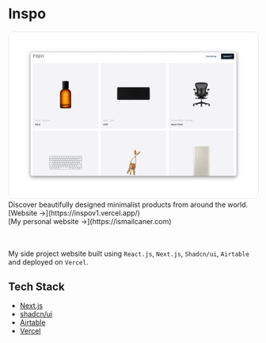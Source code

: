 # Inspo

<img src="public/images/og.png" alt="Inspo" style="border-radius: 12px; border: 1px solid #e5e7eb" />
Discover beautifully designed minimalist products from around the world.
<br>
[Website &rarr;](https://inspov1.vercel.app/)<br />
[My personal website &rarr;](https://ismailcaner.com)<br />

<br>
<br>

My side project website built using `React.js`, `Next.js`, `Shadcn/ui`, `Airtable` and deployed on `Vercel`. 

## Tech Stack

- [Next.js](https://nextjs.org)
- [shadcn/ui](https://ui.shadcn.com)
- [Airtable](https://ui.shadcn.com)
- [Vercel](https://vercel.com)
